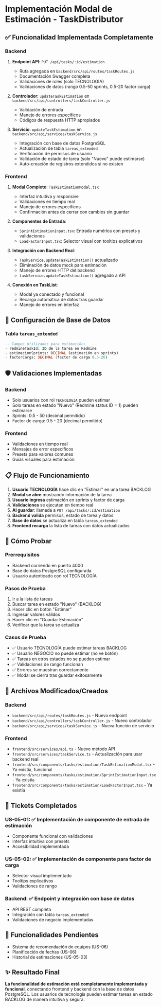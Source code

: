 # Implementación Modal de Estimación - TaskDistributor

## ✅ Funcionalidad Implementada Completamente

### Backend
1. **Endpoint API**: `PUT /api/tasks/:id/estimation`
   - Ruta agregada en `backend/src/api/routes/taskRoutes.js`
   - Documentación Swagger completa
   - Validaciones de roles (solo TECNOLOGÍA)
   - Validaciones de datos (rango 0.5-50 sprints, 0.5-20 factor carga)

2. **Controlador**: `updateTaskEstimation` en `backend/src/api/controllers/taskController.js`
   - Validación de entrada
   - Manejo de errores específicos
   - Códigos de respuesta HTTP apropiados

3. **Servicio**: `updateTaskEstimation` en `backend/src/api/services/taskService.js`
   - Integración con base de datos PostgreSQL
   - Actualización de tabla `tareas_extended`
   - Verificación de permisos de usuario
   - Validación de estado de tarea (solo "Nuevo" puede estimarse)
   - Auto-creación de registros extendidos si no existen

### Frontend
1. **Modal Completo**: `TaskEstimationModal.tsx`
   - Interfaz intuitiva y responsive
   - Validaciones en tiempo real
   - Manejo de errores específicos
   - Confirmación antes de cerrar con cambios sin guardar

2. **Componentes de Entrada**:
   - `SprintEstimationInput.tsx`: Entrada numérica con presets y validaciones
   - `LoadFactorInput.tsx`: Selector visual con tooltips explicativos

3. **Integración con Backend Real**:
   - `TaskService.updateTaskEstimation()` actualizado
   - Eliminación de datos mock para estimación
   - Manejo de errores HTTP del backend
   - `taskService.updateTaskEstimation()` agregado a API

4. **Conexión en TaskList**:
   - Modal ya conectado y funcional
   - Recarga automática de datos tras guardar
   - Manejo de errores en interfaz

## 🔧 Configuración de Base de Datos

### Tabla `tareas_extended`
```sql
-- Campos utilizados para estimación:
- redmineTaskId: ID de la tarea en Redmine
- estimacionSprints: DECIMAL (estimación en sprints)
- factorCarga: DECIMAL (factor de carga 0.5-20)
```

## 🛡️ Validaciones Implementadas

### Backend
- Solo usuarios con rol `TECNOLOGIA` pueden estimar
- Solo tareas en estado "Nuevo" (Redmine status ID = 1) pueden estimarse
- Sprints: 0.5 - 50 (decimal permitido)
- Factor de carga: 0.5 - 20 (decimal permitido)

### Frontend
- Validaciones en tiempo real
- Mensajes de error específicos
- Presets para valores comunes
- Guías visuales para estimación

## 📋 Flujo de Funcionamiento

1. **Usuario TECNOLOGÍA** hace clic en "Estimar" en una tarea BACKLOG
2. **Modal se abre** mostrando información de la tarea
3. **Usuario ingresa** estimación en sprints y factor de carga
4. **Validaciones** se ejecutan en tiempo real
5. **Al guardar**: llamada a `PUT /api/tasks/:id/estimation`
6. **Backend valida** permisos, estado de tarea y datos
7. **Base de datos** se actualiza en tabla `tareas_extended`
8. **Frontend recarga** la lista de tareas con datos actualizados

## 🚀 Cómo Probar

### Prerrequisitos
- Backend corriendo en puerto 4000
- Base de datos PostgreSQL configurada
- Usuario autenticado con rol TECNOLOGÍA

### Pasos de Prueba
1. Ir a la lista de tareas
2. Buscar tarea en estado "Nuevo" (BACKLOG)
3. Hacer clic en botón "Estimar"
4. Ingresar valores válidos
5. Hacer clic en "Guardar Estimación"
6. Verificar que la tarea se actualiza

### Casos de Prueba
- ✅ Usuario TECNOLOGÍA puede estimar tareas BACKLOG
- ✅ Usuario NEGOCIO no puede estimar (no ve botón)
- ✅ Tareas en otros estados no se pueden estimar
- ✅ Validaciones de rango funcionan
- ✅ Errores se muestran correctamente
- ✅ Modal se cierra tras guardar exitosamente

## 📁 Archivos Modificados/Creados

### Backend
- `backend/src/api/routes/taskRoutes.js` - Nuevo endpoint
- `backend/src/api/controllers/taskController.js` - Nuevo controlador
- `backend/src/api/services/taskService.js` - Nueva función de servicio

### Frontend
- `frontend/src/services/api.ts` - Nuevo método API
- `frontend/src/services/taskService.ts` - Actualización para usar backend real
- `frontend/src/components/tasks/estimation/TaskEstimationModal.tsx` - Ya existía, funcional
- `frontend/src/components/tasks/estimation/SprintEstimationInput.tsx` - Ya existía
- `frontend/src/components/tasks/estimation/LoadFactorInput.tsx` - Ya existía

## 🎯 Tickets Completados

### US-05-01: ✅ Implementación de componente de entrada de estimación
- Componente funcional con validaciones
- Interfaz intuitiva con presets
- Accesibilidad implementada

### US-05-02: ✅ Implementación de componente para factor de carga  
- Selector visual implementado
- Tooltips explicativos
- Validaciones de rango

### Backend: ✅ Endpoint y integración con base de datos
- API REST completa
- Integración con tabla `tareas_extended`
- Validaciones de negocio implementadas

## 🔄 Funcionalidades Pendientes
- Sistema de recomendación de equipos (US-06)
- Planificación de fechas (US-06)
- Historial de estimaciones (US-05-03)

## ✨ Resultado Final
**La funcionalidad de estimación está completamente implementada y funcional**, conectando frontend y backend con la base de datos PostgreSQL. Los usuarios de tecnología pueden estimar tareas en estado BACKLOG de manera intuitiva y segura. 